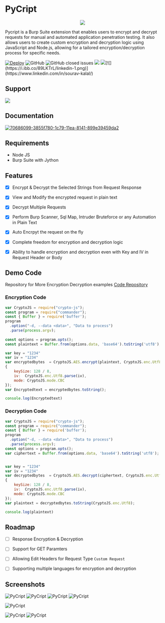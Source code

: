 # PyCript
<p align="center">
  <img src="https://i.ibb.co/KqGXSq0/Py-Cript-Banner.png" />
</p>



Pycript is a Burp Suite extension that enables users to encrypt and decrypt requests for manual and automated application penetration testing. It also allows users to create custom encryption and decryption logic using JavaScript and Node.js, allowing for a tailored encryption/decryption process for specific needs.


[![Deploy](https://github.com/Anof-cyber/PyCript-Docs/actions/workflows/static.yml/badge.svg)](https://github.com/Anof-cyber/PyCript-Docs/actions/workflows/static.yml)
![GitHub](https://img.shields.io/github/license/Anof-cyber/APTRS)
![GitHub closed issues](https://img.shields.io/github/issues-closed/Anof-cyber/PyCript)
[![](https://img.shields.io/static/v1?label=Sponsor&message=%E2%9D%A4&logo=GitHub&color=%23fe8e86)](https://github.com/sponsors/Anof-cyber)
[![](https://i.ibb.co/qsV4mb9/twitter-2.png)](https://twitter.com/ano_f_)[![](https://i.ibb.co/89LKTrL/linkedin-1.png)](https://www.linkedin.com/in/sourav-kalal/)


## Support

<a href="https://www.buymeacoffee.com/AnoF"><img src="https://img.buymeacoffee.com/button-api/?text=Buy me a coffee&emoji=&slug=AnoF&button_colour=FF5F5F&font_colour=ffffff&font_family=Arial&outline_colour=000000&coffee_colour=FFDD00" /></a>


## Documentation

<a href="https://pycript.souravkalal.tech/#/"><img src="https://i.ibb.co/NLTJ6MR/70686099-3855f780-1c79-11ea-8141-899e39459da2.png" alt="70686099-3855f780-1c79-11ea-8141-899e39459da2" border="0"></a>



## Requirements

- Node JS
- Burp Suite with Jython
    
## Features

- [X] Encrypt & Decrypt the Selected Strings from Request Response
- [X] View and Modify the encrypted request in plain text
- [X] Decrypt Multiple Requests 
- [X] Perform Burp Scanner, Sql Map, Intruder Bruteforce or any Automation in Plain Text
- [X] Auto Encrpyt the request on the fly
- [X] Complete freedom for encryption and decryption logic
- [X] Ability to handle encryption and decryption even with Key and IV in Request Header or Body


## Demo Code
Repository for More Encryption Decryption examples [Code Repository ](https://github.com/Anof-cyber/PyCript-Template)

### Encryption Code

```javascript
var CryptoJS = require("crypto-js");
const program = require("commander");
const { Buffer } = require('buffer');
program
  .option("-d, --data <data>", "Data to process")
  .parse(process.argv);
  
const options = program.opts();
const plaintext = Buffer.from(options.data, 'base64').toString('utf8');

var key = "1234"
var iv = "1234"
var encryptedbytes  = CryptoJS.AES.encrypt(plaintext, CryptoJS.enc.Utf8.parse(key),
{	
	keySize: 128 / 8,
	iv:  CryptoJS.enc.Utf8.parse(iv),
    mode: CryptoJS.mode.CBC
});
var Encryptedtext = encryptedbytes.toString();

console.log(Encryptedtext)
```

### Decryption Code

```javascript
var CryptoJS = require("crypto-js");
const program = require("commander");
const { Buffer } = require('buffer');
program
  .option("-d, --data <data>", "Data to process")
  .parse(process.argv); 
const options = program.opts();
var ciphertext = Buffer.from(options.data, 'base64').toString('utf8');


var key = "1234"
var iv = "1234"
var decryptedbytes  = CryptoJS.AES.decrypt(ciphertext, CryptoJS.enc.Utf8.parse(key),
{	
	keySize: 128 / 8,
	iv:  CryptoJS.enc.Utf8.parse(iv),
    mode: CryptoJS.mode.CBC
});
var plaintext = decryptedbytes.toString(CryptoJS.enc.Utf8);

console.log(plaintext)
```

## Roadmap

- [ ] Response Encryption & Decryption
- [ ] Support for GET Paramters
- [ ] Allowing Edit Headers for Request Type ```Custom Request```
- [ ] Supporting multiple languages for encryption and decryption 



## Screenshots

![PyCript](https://raw.githubusercontent.com/Anof-cyber/PyCript-Docs/main/image/JsonValue%20Example%201.gif)
![PyCript](https://raw.githubusercontent.com/Anof-cyber/PyCript-Docs/main/image/Whole%20Body%20Example%202.gif?token=GHSAT0AAAAAAB5OOGKCUVH5WYGGGMSN3WMCY6O2WTQ)
![PyCript](https://raw.githubusercontent.com/Anof-cyber/PyCript-Docs/main/image/String-Encryption-Decryption.gif?token=GHSAT0AAAAAAB5OOGKDFSDHT43XDE4F3ZXIY6O2XGQ)
![PyCript](https://raw.githubusercontent.com/Anof-cyber/PyCript-Docs/main/image/Whole%20Body%20Example%201.gif?token=GHSAT0AAAAAAB5OOGKCY6J7HYLSEDMKQBVQY6O2XRA)

![PyCript](https://raw.githubusercontent.com/Anof-cyber/PyCript-Docs/main/image/Pyript.png?token=GHSAT0AAAAAAB5OOGKCW77N7FYJXK2IJEY4Y6OYV6A)

![PyCript](https://raw.githubusercontent.com/Anof-cyber/PyCript-Docs/main/image/Pyript%20Decrypted%20Request.png?token=GHSAT0AAAAAAB5OOGKD2SOEVMKCWQ4WPYVAY6OYTOQ)
![PyCript](https://raw.githubusercontent.com/Anof-cyber/PyCript-Docs/main/image/Pyript%20Request%20Tab.png?token=GHSAT0AAAAAAB5OOGKCQ3CVRT5642X73PCSY6OYVSA)



